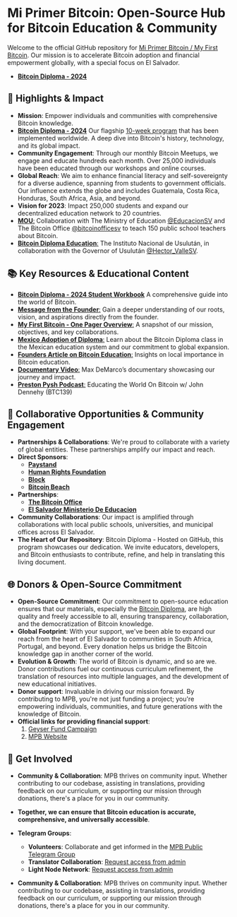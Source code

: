 # Mi Primer Bitcoin: Open-Source Hub for Bitcoin Education & Community

Welcome to the official GitHub repository for [Mi Primer Bitcoin / My First Bitcoin](https://miprimerbitcoin.io/en/my-first-bitcoin/). Our mission is to accelerate Bitcoin adoption and financial empowerment globally, with a special focus on El Salvador. 

- [**Bitcoin Diploma - 2024**](https://github.com/MyFirstBitcoin/Bitcoin-Diploma-2024)

## 🌟 Highlights & Impact

- **Mission**: Empower individuals and communities with comprehensive Bitcoin knowledge.
- [**Bitcoin Diploma - 2024**](https://github.com/MyFirstBitcoin/Bitcoin-Diploma-2024) Our flagship [10-week program](https://github.com/MyFirstBitcoin/Bitcoin-Diploma) that has been implemented worldwide. A deep dive into Bitcoin's history, technology, and its global impact.
- **Community Engagement**: Through our monthly Bitcoin Meetups, we engage and educate hundreds each month. Over 25,000 individuals have been educated through our workshops and online courses.
- **Global Reach**: We aim to enhance financial literacy and self-sovereignty for a diverse audience, spanning from students to government officials. Our influence extends the globe and includes Guatemala, Costa Rica, Honduras, South Africa, Asia, and beyond.
- **Vision for 2023**: Impact 250,000 students and expand our decentralized education network to 20 countries.
- [**MOU**:](https://twitter.com/MyfirstBitcoin_/status/1692341713740730878) Collaboration with The Ministry of Education [@EducacionSV](https://twitter.com/EducacionSV) and The Bitcoin Office [@bitcoinofficesv](https://twitter.com/bitcoinofficesv) to teach 150 public school teachers about Bitcoin.
- [**Bitcoin Diploma Education**:](https://twitter.com/MyfirstBitcoin_/status/1693764952228548818) The Instituto Nacional de Usulután, in collaboration with the Governor of Usulután [@Hector_ValleSV](https://twitter.com/Hector_ValleSV).

## 📚 Key Resources & Educational Content

- [**Bitcoin Diploma - 2024 Student Workbook**](https://github.com/MyFirstBitcoin/Bitcoin-Diploma-2024) A comprehensive guide into the world of Bitcoin.
- [**Message from the Founder**:](https://docs.google.com/document/d/1IcIxW350lXi0KZICk3cvYdG5rj-IHA3JouHmK_8g8-Y/edit?usp=sharing) Gain a deeper understanding of our roots, vision, and aspirations directly from the founder.
- [**My First Bitcoin - One Pager Overview**:](https://github.com/MyFirstBitcoin/.github/blob/497ff17d11c72b37456392144ebb8080db3a6475/My%20First%20Bitcoin-2024-Onepager.pdf) A snapshot of our mission, objectives, and key collaborations.
- [**Mexico Adoption of Diploma**:](https://www.criptonoticias.com/educacion/celebran-primera-clase-bitcoin-sistema-educativo-mexico/) Learn about the Bitcoin Diploma class in the Mexican education system and our commitment to global expansion.
- [**Founders Article on Bitcoin Education**:](https://bitcoinmagazine.com/culture/bitcoin-education-must-be-local) Insights on local importance in Bitcoin education.
- [**Documentary Video**:](https://www.youtube.com/watch?v=eSIJfeP4EDU) Max DeMarco’s documentary showcasing our journey and impact.
- [**Preston Pysh Podcast**:](https://www.theinvestorspodcast.com/bitcoin-fundamentals/educating-the-world-on-bitcoin-john-dennehy/) Educating the World On Bitcoin w/ John Dennehy (BTC139)

## 🤝 Collaborative Opportunities & Community Engagement

- **Partnerships & Collaborations**: We're proud to collaborate with a variety of global entities. These partnerships amplify our impact and reach.
- **Direct Sponsors**:
  - [**Paystand**](http://paystand.org/)
  - [**Human Rights Foundation**](https://hrf.org/)
  - [**Block**](https://block.xyz/)
  - [**Bitcoin Beach**](https://www.bitcoinbeach.com/)
- **Partnerships**:
  - [**The Bitcoin Office**](https://twitter.com/bitcoinofficesv)
  - [**El Salvador Ministerio De Educacion**](https://www.mined.gob.sv/)
- **Community Collaborations**: Our impact is amplified through collaborations with local public schools, universities, and municipal offices across El Salvador.
- **The Heart of Our Repository**: Bitcoin Diploma - Hosted on GitHub, this program showcases our dedication. We invite educators, developers, and Bitcoin enthusiasts to contribute, refine, and help in translating this living document.

## 🌐 Donors & Open-Source Commitment

- **Open-Source Commitment**: Our commitment to open-source education ensures that our materials, especially the [Bitcoin Diploma](https://miprimerbitcoin.io/en/my-first-bitcoin/), are high quality and freely accessible to all, ensuring transparency, collaboration, and the democratization of Bitcoin knowledge.
- **Global Footprint**: With your support, we've been able to expand our reach from the heart of El Salvador to communities in South Africa, Portugal, and beyond. Every donation helps us bridge the Bitcoin knowledge gap in another corner of the world.
- **Evolution & Growth**: The world of Bitcoin is dynamic, and so are we. Donor contributions fuel our continuous curriculum refinement, the translation of resources into multiple languages, and the development of new educational initiatives.
- **Donor support**: Invaluable in driving our mission forward. By contributing to MPB, you're not just funding a project; you're empowering individuals, communities, and future generations with the knowledge of Bitcoin.
- **Official links for providing financial support**:
  1. [Geyser Fund Campaign](https://geyser.fund/project/miprimerbitcoin)
  2. [MPB Website](https://miprimerbitcoin.io/en/donate/)

## 🙌 Get Involved

- **Community & Collaboration**: MPB thrives on community input. Whether contributing to our codebase, assisting in translations, providing feedback on our curriculum, or supporting our mission through donations, there's a place for you in our community.
- **Together, we can ensure that Bitcoin education is accurate, comprehensive, and universally accessible**.
- **Telegram Groups**:
  - **Volunteers**: Collaborate and get informed in the [MPB Public Telegram Group](https://t.me/+ovW4RGSeB4ZjZjRh)
  - **Translator Collaboration**: [Request access from admin](https://t.me/+ovW4RGSeB4ZjZjRh)
  - **Light Node Network**: [Request access from admin](https://t.me/+ovW4RGSeB4ZjZjRh)

- **Community & Collaboration**: MPB thrives on community input. Whether contributing to our codebase, assisting in translations, providing feedback on our curriculum, or supporting our mission through donations, there's a place for you in our community.
